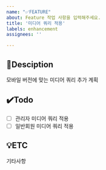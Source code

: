 ```yaml
---
name: "✅FEATURE"
about: Feature 작업 사항을 입력해주세요.
title: '미디어 쿼리 적용'
labels: enhancement
assignees: ''

---
```


## 📝Desciption
모바일 버전에 맞는 미디어 쿼리 추가 계획

## ✔️Todo
- [ ] 관리자 미디어 쿼리 적용
- [ ] 일반회원 미디어 쿼리 적용

## 💡ETC
기타사항
